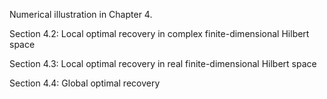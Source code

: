 Numerical illustration in Chapter 4.

Section 4.2: Local optimal recovery in complex finite-dimensional Hilbert space

Section 4.3: Local optimal recovery in real finite-dimensional Hilbert space

Section 4.4: Global optimal recovery

